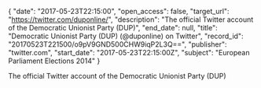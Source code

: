 {
  "date": "2017-05-23T22:15:00", 
  "open_access": false, 
  "target_url": "https://twitter.com/duponline/", 
  "description": "The official Twitter account of the Democratic Unionist Party (DUP)", 
  "end_date": null, 
  "title": "Democratic Unionist Party (DUP) (@duponline) on Twitter", 
  "record_id": "20170523T221500/o9pV9GND500CHW9iqP2L3Q==", 
  "publisher": "twitter.com", 
  "start_date": "2017-05-23T22:15:00Z", 
  "subject": "European Parliament Elections 2014"
}

The official Twitter account of the Democratic Unionist Party (DUP)